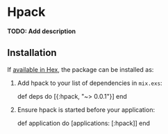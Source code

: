 # Hpack

**TODO: Add description**

## Installation

If [available in Hex](https://hex.pm/docs/publish), the package can be installed as:

  1. Add hpack to your list of dependencies in `mix.exs`:

        def deps do
          [{:hpack, "~> 0.0.1"}]
        end

  2. Ensure hpack is started before your application:

        def application do
          [applications: [:hpack]]
        end

